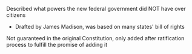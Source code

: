 

Described what powers the new federal government did NOT have over citizens
- Drafted by James Madison, was based on many states' bill of rights

Not guaranteed in the original Constitution, only added after ratification process to fulfill the promise of adding it



